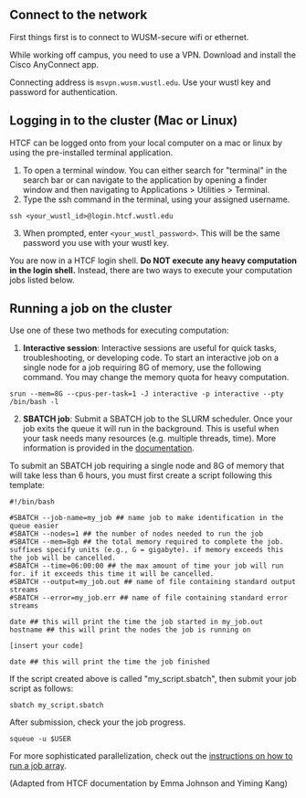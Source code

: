 ## Connect to the network
First things first is to connect to WUSM-secure wifi or ethernet.

While working off campus, you need to use a VPN. Download and install the Cisco AnyConnect app. 

Connecting address is `msvpn.wusm.wustl.edu`. Use your wustl key and password for authentication.

## Logging in to the cluster (Mac or Linux)
HTCF can be logged onto from your local computer on a mac or linux by using the pre-installed terminal application.
1. To open a terminal window. You can either search for "terminal" in the search bar or can navigate to the application by opening a finder window and then navigating to Applications > Utilities > Terminal.
2. Type the ssh command in the terminal, using your assigned username.

```
ssh <your_wustl_id>@login.htcf.wustl.edu
```

3. When prompted, enter ```<your_wustl_password>```. This will be the same password you use with your wustl key.

You are now in a HTCF login shell. **Do NOT execute any heavy computation in the login shell.** Instead, there are two ways to execute your computation jobs listed below.

## Running a job on the cluster

Use one of these two methods for executing computation:

1. **Interactive session**: Interactive sessions are useful for quick tasks, troubleshooting, or developing code.
To start an interactive job on a single node for a job requiring 8G of memory, use the following command. You may change the memory quota for heavy computation. 
```
srun --mem=8G --cpus-per-task=1 -J interactive -p interactive --pty /bin/bash -l
```

2. **SBATCH job**: Submit a SBATCH job to the SLURM scheduler. Once your job exits the queue it will run in the background.  This is useful when your task needs many resources (e.g. multiple threads, time). More information is provided in the [documentation](https://slurm.schedmd.com/documentation.html).


To submit an SBATCH job requiring a single node and 8G of memory that will take less than 6 hours, you must first create a script following this template:
```
#!/bin/bash

#SBATCH --job-name=my_job ## name job to make identification in the queue easier
#SBATCH --nodes=1 ## the number of nodes needed to run the job
#SBATCH --mem=8gb ## the total memory required to complete the job. suffixes specify units (e.g., G = gigabyte). if memory exceeds this the job will be cancelled.
#SBATCH --time=06:00:00 ## the max amount of time your job will run for. if it exceeds this time it will be cancelled.
#SBATCH --output=my_job.out ## name of file containing standard output streams
#SBATCH --error=my_job.err ## name of file containing standard error streams

date ## this will print the time the job started in my_job.out
hostname ## this will print the nodes the job is running on 

[insert your code]

date ## this will print the time the job finished 
```

If the script created above is called "my_script.sbatch", then submit your job script as follows:
```
sbatch my_script.sbatch
```
After submission, check your the job progress.
```
squeue -u $USER
```
For more sophisticated parallelization, check out the [instructions on how to run a job array](https://htcf.wustl.edu/docs/runningjobs/).


(Adapted from HTCF documentation by Emma Johnson and Yiming Kang)



